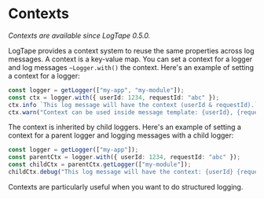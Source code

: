 Contexts
========

*Contexts are available since LogTape 0.5.0.*

LogTape provides a context system to reuse the same properties across log
messages.  A context is a key-value map.  You can set a context for a logger
and log messages `~Logger.with()` the context.  Here's an example of setting
a context for a logger:

~~~~ typescript
const logger = getLogger(["my-app", "my-module"]);
const ctx = logger.with({ userId: 1234, requestId: "abc" });
ctx.info `This log message will have the context (userId & requestId).`;
ctx.warn("Context can be used inside message template: {userId}, {requestId}.");
~~~~

The context is inherited by child loggers.  Here's an example of setting a
context for a parent logger and logging messages with a child logger:

~~~~ typescript
const logger = getLogger(["my-app"]);
const parentCtx = logger.with({ userId: 1234, requestId: "abc" });
const childCtx = parentCtx.getLogger(["my-module"]);
childCtx.debug("This log message will have the context: {userId} {requestId}.");
~~~~

Contexts are particularly useful when you want to do structured logging.